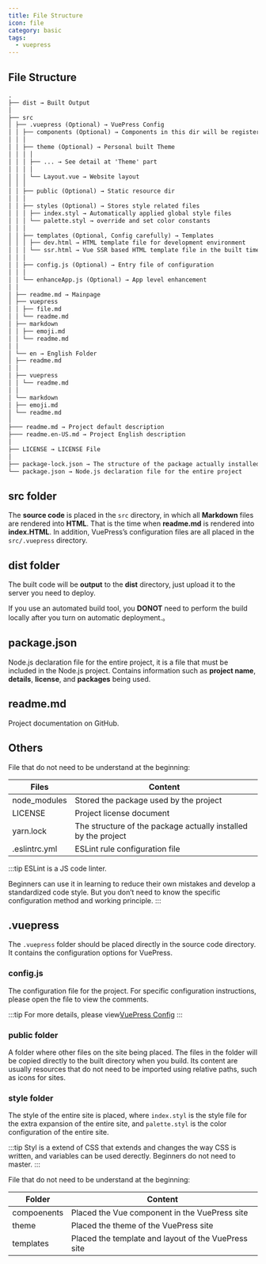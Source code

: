 ```yaml
---
title: File Structure
icon: file
category: basic
tags:
  - vuepress
---
```


## File Structure

```md
.
├── dist → Built Output
│
├── src
│ ├── .vuepress (Optional) → VuePress Config
│ │ ├── components (Optional) → Components in this dir will be registered as global components
│ │ │
│ │ ├── theme (Optional) → Personal built Theme
│ │ │ │
│ │ │ ├── ... → See detail at 'Theme' part
│ │ │ │
│ │ │ └── Layout.vue → Website layout
│ │ │
│ │ ├── public (Optional) → Static resource dir
│ │ │
│ │ ├── styles (Optional) → Stores style related files
│ │ │ ├── index.styl → Automatically applied global style files
│ │ │ └── palette.styl → override and set color constants
│ │ │
│ │ ├── templates (Optional, Config carefully) → Templates
│ │ │ ├── dev.html → HTML template file for development environment
│ │ │ └── ssr.html → Vue SSR based HTML template file in the built time
│ │ │
│ │ ├── config.js (Optional) → Entry file of configuration
│ │ │
│ │ └── enhanceApp.js (Optional) → App level enhancement
│ │
│ ├── readme.md → Mainpage
│ ├── vuepress
│ │ ├── file.md
│ │ └── readme.md
│ ├── markdown
│ │ ├── emoji.md
│ │ └── readme.md
│ │
│ └── en → English Folder
│ ├── readme.md
│ │
│ ├── vuepress
│ │ └── readme.md
│ │
│ └── markdown
│ ├── emoji.md
│ └── readme.md
│
├─── readme.md → Project default description
├─── readme.en-US.md → Project English description
│
├── LICENSE → LICENSE File
│
├── package-lock.json → The structure of the package actually installed by the project
└── package.json → Node.js declaration file for the entire project
```

## src folder

The **source code** is placed in the `src` directory, in which all **Markdown** files are rendered into **HTML**. That is the time when **readme.md** is rendered into **index.HTML**. In addition, VuePress’s configuration files are all placed in the `src/.vuepress` directory.

## dist folder

The built code will be **output** to the **dist** directory, just upload it to the server you need to deploy.

If you use an automated build tool, you **DONOT** need to perform the build locally after you turn on automatic deployment.。

## package.json

Node.js declaration file for the entire project, it is a file that must be included in the Node.js project. Contains information such as **project name**, **details**, **license**, and **packages** being used.

## readme.md

Project documentation on GitHub.

## Others

File that do not need to be understand at the beginning:

| Files         | Content                                                        |
| ------------- | -------------------------------------------------------------- |
| node_modules  | Stored the package used by the project                         |
| LICENSE       | Project license document                                       |
| yarn.lock     | The structure of the package actually installed by the project |
| .eslintrc.yml | ESLint rule configuration file                                 |

:::tip
ESLint is a JS code linter.

Beginners can use it in learning to reduce their own mistakes and develop a standardized code style. But you don’t need to know the specific configuration method and working principle.
:::

## .vuepress

The `.vuepress` folder should be placed directly in the source code directory. It contains the configuration options for VuePress.

### config.js

The configuration file for the project. For specific configuration instructions, please open the file to view the comments.

:::tip
For more details, please view[VuePress Config](https://v1.vuepress.vuejs.org/config/)
:::

### public folder

A folder where other files on the site being placed. The files in the folder will be copied directly to the built directory when you build. Its content are usually resources that do not need to be imported using relative paths, such as icons for sites.

### style folder

The style of the entire site is placed, where `index.styl` is the style file for the extra expansion of the entire site, and `palette.styl` is the color configuration of the entire site.

:::tip
Styl is a extend of CSS that extends and changes the way CSS is written, and variables can be used derectly. Beginners do not need to master.
:::

File that do not need to be understand at the beginning:

| Folder      | Content                                             |
| ----------- | --------------------------------------------------- |
| compoenents | Placed the Vue component in the VuePress site       |
| theme       | Placed the theme of the VuePress site               |
| templates   | Placed the template and layout of the VuePress site |
